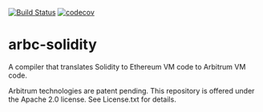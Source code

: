 [![Build Status](https://travis-ci.com/OffchainLabs/arbc-solidity.svg?branch=master)](https://travis-ci.com/OffchainLabs/arbc-solidity) [![codecov](https://codecov.io/gh/OffchainLabs/arbc-solidity/branch/master/graph/badge.svg)](https://codecov.io/gh/OffchainLabs/arbc-solidity)

# arbc-solidity

A compiler that translates Solidity to Ethereum VM code to Arbitrum VM code.

Arbitrum technologies are patent pending. This repository is offered under the Apache 2.0 license. See License.txt for details.
